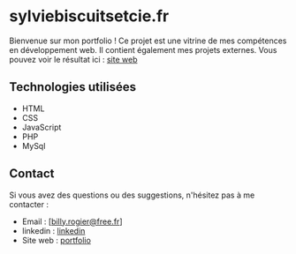# sylviebiscuitsetcie.fr

Bienvenue sur mon portfolio ! Ce projet est une vitrine de mes compétences en développement web. Il contient également mes projets externes. Vous pouvez voir le résultat ici : [site web](https://sylviebiscuitsetcie.fr/)


## Technologies utilisées

-   HTML
-   CSS
-   JavaScript
-   PHP
-   MySql

## Contact

Si vous avez des questions ou des suggestions, n'hésitez pas à me contacter :

-   Email : [billy.rogier@free.fr]
-   linkedin : [linkedin](https://www.linkedin.com/in/billyrogier/) 
-   Site web : [portfolio](https://billyrogier.com/#contact)
